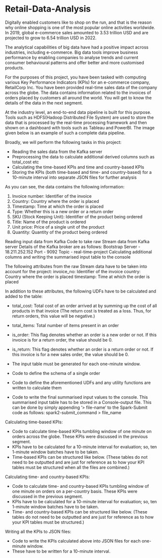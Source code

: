 # Retail-Data-Analysis

Digitally enabled customers like to shop on the run, and that is the reason why online shopping is one of the most popular online activities worldwide. In 2019, global e-commerce sales amounted to 3.53 trillion USD and are projected to grow to 6.54 trillion USD in 2022.

The analytical capabilities of big data have had a positive impact across industries, including e-commerce. Big data tools improve business performance by enabling companies to analyse trends and current consumer behavioural patterns and offer better and more customised products.

For the purposes of this project, you have been tasked with computing various Key Performance Indicators (KPIs) for an e-commerce company, RetailCorp Inc. You have been provided real-time sales data of the company across the globe. The data contains information related to the invoices of orders placed by customers all around the world. You will get to know the details of the data in the next segment.

At the industry level, an end-to-end data pipeline is built for this purpose. Tools such as HDFS(Hadoop Distributed File System) are used to store the data that is processed by the real-time processing framework and then shown on a dashboard with tools such as Tableau and PowerBI. The image given below is an example of such a complete data pipeline.

Broadly, we will perform the following tasks in this project:
- Reading the sales data from the Kafka server
- Preprocessing the data to calculate additional derived columns such as total_cost etc
- Calculating the time-based KPIs and time and country-based KPIs
- Storing the KPIs (both time-based and time- and country-based) for a 10-minute interval into separate JSON files for further analysis

As you can see, the data contains the following information:
1. Invoice number: Identifier of the invoice
2. Country: Country where the order is placed
3. Timestamp: Time at which the order is placed
4. Type: Whether this is a new order or a return order
5. SKU (Stock Keeping Unit): Identifier of the product being ordered
6. Title: Name of the product is ordered
7. Unit price: Price of a single unit of the product
8. Quantity: Quantity of the product being ordered

Reading input data from Kafka 
Code to take raw Stream data from Kafka server
Details of the Kafka broker are as follows:
Bootstrap Server - 18.211.252.152
Port - 9092
Topic - real-time-project
Calculating additional columns and writing the summarised input table to the console

The following attributes from the raw Stream data have to be taken into account for the project:
invoice_no: Identifier of the invoice
country: Country where the order is placed
timestamp: Time at which the order is placed

In addition to these attributes, the following UDFs have to be calculated and added to the table:
- total_cost: Total cost of an order arrived at by summing up the cost of all products in that invoice (The return cost is treated as a loss. Thus, for return orders, this value will be negative.)
- total_items: Total number of items present in an order
- is_order: This flag denotes whether an order is a new order or not. If this invoice is for a return order, the value should be 0.
- is_return: This flag denotes whether an order is a return order or not. If this invoice is for a new sales order, the value should be 0.

- The input table must be generated for each one-minute window.
- Code to define the schema of a single order
- Code to define the aforementioned UDFs and any utility functions are written to calculate them
- Code to write the final summarised input values to the console. This summarised input table has to be stored in a Console-output file. This can be done by simply appending ‘> file-name’ to the Spark-Submit code as follows:
spark2-submit_command > file_name

Calculating time-based KPIs:
- Code to calculate time-based KPIs tumbling window of one minute on orders across the globe. These KPIs were discussed in the previous segment.
- KPIs have to be calculated for a 10-minute interval for evaluation; so, ten 1-minute window batches have to be taken.
- Time-based KPIs can be structured like below. (These tables do not need to be outputted and are just for reference as to how your KPI tables must be structured when all the files are combined.) 

Calculating time- and country-based KPIs:
- Code to calculate time- and country-based KPIs tumbling window of one minute on orders on a per-country basis. These KPIs were discussed in the previous segment.
- KPIs have to be calculated for a 10-minute interval for evaluation; so, ten 1-minute window batches have to be taken.
- Time- and country-based KPIs can be structured like below. (These tables do not need to be outputted and are just for reference as to how your KPI tables must be structured.) 

Writing all the KPIs to JSON files:
- Code to write the KPIs calculated above into JSON files for each one-minute window.
- These have to be written for a 10-minute interval.
